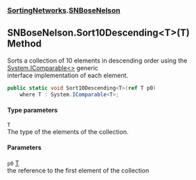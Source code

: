 ### [SortingNetworks](SortingNetworks.md 'SortingNetworks').[SNBoseNelson](SortingNetworks_SNBoseNelson.md 'SortingNetworks.SNBoseNelson')
## SNBoseNelson.Sort10Descending&lt;T&gt;(T) Method
Sorts a collection of 10 elements in descending order using the [System.IComparable&lt;&gt;](https://docs.microsoft.com/en-us/dotnet/api/System.IComparable-1 'System.IComparable`1') generic  
interface implementation of each element.  
```csharp
public static void Sort10Descending<T>(ref T p0)
    where T : System.IComparable<T>;
```
#### Type parameters
<a name='SortingNetworks_SNBoseNelson_Sort10Descending_T_(T)_T'></a>
`T`  
The type of the elements of the collection.
  
#### Parameters
<a name='SortingNetworks_SNBoseNelson_Sort10Descending_T_(T)_p0'></a>
`p0` [T](SortingNetworks_SNBoseNelson_Sort10Descending_T_(T).md#SortingNetworks_SNBoseNelson_Sort10Descending_T_(T)_T 'SortingNetworks.SNBoseNelson.Sort10Descending&lt;T&gt;(T).T')  
the reference to the first element of the collection
  
